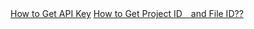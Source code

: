 [How to Get API Key](https://console.curseforge.com/#/api-keys)
[How to Get Project ID　and File ID??](https://github.com/AsutoraGG/Curforge-ModDownloader/blob/main/unknown_2023.02.12-01.36.mp4)
